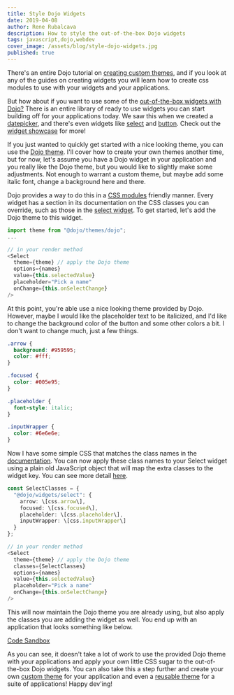 ```yaml
---
title: Style Dojo Widgets
date: 2019-04-08
author: Rene Rubalcava
description: How to style the out-of-the-box Dojo widgets
tags: javascript,dojo,webdev
cover_image: /assets/blog/style-dojo-widgets.jpg
published: true
---
```


There's an entire Dojo tutorial on [creating custom themes](https://dojo.io/tutorials/007_theming/), and if you look at any of the guides on creating widgets you will learn how to create css modules to use with your widgets and your applications.

But how about if you want to use some of the [out-of-the-box widgets with Dojo?](https://github.com/dojo/widgets) There is an entire library of ready to use widgets you can start building off for your applications today. We saw this when we created a [datepicker](https://learn-dojo.com/creating-a-datepicker-with-dojo/), and there's even widgets like [select](https://github.com/dojo/widgets/tree/master/src/select) and [button](https://github.com/dojo/widgets/tree/master/src/button). Check out the [widget showcase](https://dojo.github.io/examples/widget-showcase/) for more!

If you just wanted to quickly get started with a nice looking theme, you can use the [Dojo theme](https://github.com/dojo/themes). I'll cover how to create your own themes another time, but for now, let's assume you have a Dojo widget in your application and you really like the Dojo theme, but you would like to slightly make some adjustments. Not enough to warrant a custom theme, but maybe add some italic font, change a background here and there.

Dojo provides a way to do this in a [CSS modules](https://css-tricks.com/css-modules-part-1-need/) friendly manner. Every widget has a section in its documentation on the CSS classes you can override, such as those in the [select widget](https://github.com/dojo/widgets/tree/master/src/select#theming). To get started, let's add the Dojo theme to this widget.

```ts
import theme from "@dojo/themes/dojo";
...

// in your render method
<Select
  theme={theme} // apply the Dojo theme
  options={names}
  value={this.selectedValue}
  placeholder="Pick a name"
  onChange={this.onSelectChange}
/>
```

At this point, you're able use a nice looking theme provided by Dojo. However, maybe I would like the placeholder text to be italicized, and I'd like to change the background color of the button and some other colors a bit. I don't want to change much, just a few things.


```css
.arrow {
  background: #959595;
  color: #fff;
}

.focused {
  color: #005e95;
}

.placeholder {
  font-style: italic;
}

.inputWrapper {
  color: #6e6e6e;
}
```

Now I have some simple CSS that matches the class names in the [documentation](https://github.com/dojo/widgets/tree/master/src/select#theming). You can now apply these class names to your Select widget using a plain old JavaScript object that will map the extra classes to the widget key. You can see more detail [here](https://github.com/dojo/framework/tree/master/src/widget-core#styling--theming).


```ts
const SelectClasses = {
  "@dojo/widgets/select": {
    arrow: \[css.arrow\],
    focused: \[css.focused\],
    placeholder: \[css.placeholder\],
    inputWrapper: \[css.inputWrapper\]
  }
};

// in your render method
<Select
  theme={theme} // apply the Dojo theme
  classes={SelectClasses}
  options={names}
  value={this.selectedValue}
  placeholder="Pick a name"
  onChange={this.onSelectChange}
/>
```

This will now maintain the Dojo theme you are already using, but also apply the classes you are adding the widget as well. You end up with an application that looks something like below.

[Code Sandbox](https://codesandbox.io/embed/lp3xl1x2om?fontsize=14&amp;module=%2Fsrc%2Fwidgets%2FHello.tsx)

As you can see, it doesn't take a lot of work to use the provided Dojo theme with your applications and apply your own little CSS sugar to the out-of-the-box Dojo widgets. You can also take this a step further and create your own [custom theme](https://dojo.io/tutorials/007_theming/) for your application and even a [reusable theme](https://github.com/dojo/cli-create-theme) for a suite of applications! Happy dev'ing!

